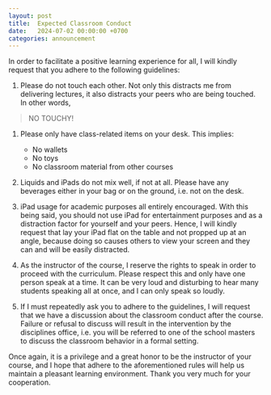 ```yaml
---
layout: post
title:  Expected Classroom Conduct
date:   2024-07-02 00:00:00 +0700
categories: announcement
---
```


In order to facilitate a positive learning experience for all, I will kindly request that you adhere to the following guidelines:

1. Please do not touch each other. Not only this distracts me from delivering lectures, it also distracts your peers who are being touched. In other words,

> NO TOUCHY!

1. Please only have class-related items on your desk. This implies:
    * No wallets
    * No toys
    * No classroom material from other courses

1. Liquids and iPads do not mix well, if not at all. Please have any beverages either in your bag or on the ground, i.e. not on the desk.

1. iPad usage for academic purposes all entirely encouraged. With this being said, you should not use iPad for entertainment purposes and as a distraction factor for yourself and your peers. Hence, I will kindly request that lay your iPad flat on the table and not propped up at an angle, because doing so causes others to view your screen and they can and will be easily distracted.

1. As the instructor of the course, I reserve the rights to speak in order to proceed with the curriculum. Please respect this and only have one person speak at a time. It can be very loud and disturbing to hear many students speaking all at once, and I can only speak so loudly.

1. If I must repeatedly ask you to adhere to the guidelines, I will request that we have a discussion about the classroom conduct after the course. Failure or refusal to discuss will result in the intervention by the disciplines office, i.e. you will be referred to one of the school masters to discuss the classroom behavior in a formal setting.

Once again, it is a privilege and a great honor to be the instructor of your course, and I hope that adhere to the aforementioned rules will help us maintain a pleasant learning environment. Thank you very much for your cooperation.